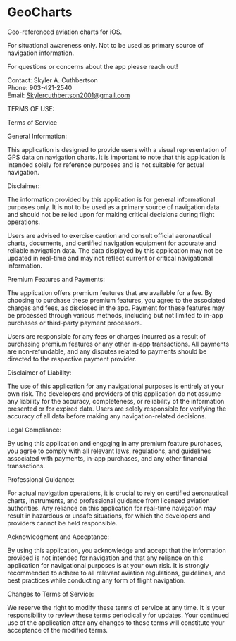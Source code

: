 # GeoCharts
Geo-referenced aviation charts for iOS.

For situational awareness only. Not to be used as primary source of navigation information.

For questions or concerns about the app please reach out!

Contact: Skyler A. Cuthbertson  
Phone: 903-421-2540  
Email: Skylercuthbertson2001@gmail.com  


TERMS OF USE:

Terms of Service

General Information:

This application is designed to provide users with a visual representation of GPS data on navigation charts. It is important to note that this application is intended solely for reference purposes and is not suitable for actual navigation.

Disclaimer:

The information provided by this application is for general informational purposes only. It is not to be used as a primary source of navigation data and should not be relied upon for making critical decisions during flight operations.

Users are advised to exercise caution and consult official aeronautical charts, documents, and certified navigation equipment for accurate and reliable navigation data. The data displayed by this application may not be updated in real-time and may not reflect current or critical navigational information.

Premium Features and Payments:

The application offers premium features that are available for a fee. By choosing to purchase these premium features, you agree to the associated charges and fees, as disclosed in the app. Payment for these features may be processed through various methods, including but not limited to in-app purchases or third-party payment processors.

Users are responsible for any fees or charges incurred as a result of purchasing premium features or any other in-app transactions. All payments are non-refundable, and any disputes related to payments should be directed to the respective payment provider.

Disclaimer of Liability:

The use of this application for any navigational purposes is entirely at your own risk. The developers and providers of this application do not assume any liability for the accuracy, completeness, or reliability of the information presented or for expired data. Users are solely responsible for verifying the accuracy of all data before making any navigation-related decisions.

Legal Compliance:

By using this application and engaging in any premium feature purchases, you agree to comply with all relevant laws, regulations, and guidelines associated with payments, in-app purchases, and any other financial transactions.

Professional Guidance:

For actual navigation operations, it is crucial to rely on certified aeronautical charts, instruments, and professional guidance from licensed aviation authorities. Any reliance on this application for real-time navigation may result in hazardous or unsafe situations, for which the developers and providers cannot be held responsible.

Acknowledgment and Acceptance:

By using this application, you acknowledge and accept that the information provided is not intended for navigation and that any reliance on this application for navigational purposes is at your own risk. It is strongly recommended to adhere to all relevant aviation regulations, guidelines, and best practices while conducting any form of flight navigation.

Changes to Terms of Service:

We reserve the right to modify these terms of service at any time. It is your responsibility to review these terms periodically for updates. Your continued use of the application after any changes to these terms will constitute your acceptance of the modified terms.
